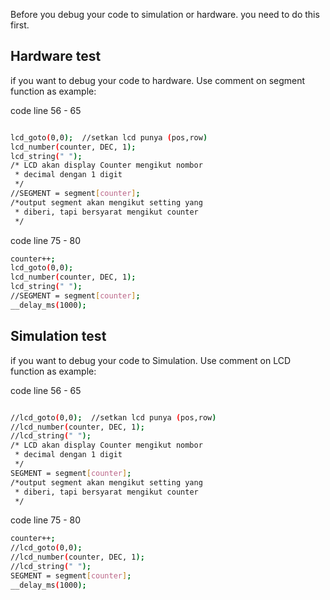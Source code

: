 Before you debug your code to simulation or hardware. you need to do this first.

## Hardware test
if you want to debug your code to hardware. Use comment on segment function
as example:

code line 56 - 65
```bash

lcd_goto(0,0);  //setkan lcd punya (pos,row)
lcd_number(counter, DEC, 1);
lcd_string(" ");
/* LCD akan display Counter mengikut nombor
 * decimal dengan 1 digit
 */
//SEGMENT = segment[counter];
/*output segment akan mengikut setting yang
 * diberi, tapi bersyarat mengikut counter
 */
```

code line 75 - 80
```bash
counter++;
lcd_goto(0,0);
lcd_number(counter, DEC, 1);
lcd_string(" ");
//SEGMENT = segment[counter];
__delay_ms(1000);
```

## Simulation test
if you want to debug your code to Simulation. Use comment on LCD function
as example:

code line 56 - 65
```bash

//lcd_goto(0,0);  //setkan lcd punya (pos,row)
//lcd_number(counter, DEC, 1);
//lcd_string(" ");
/* LCD akan display Counter mengikut nombor
 * decimal dengan 1 digit
 */
SEGMENT = segment[counter];
/*output segment akan mengikut setting yang
 * diberi, tapi bersyarat mengikut counter
 */
```

code line 75 - 80
```bash
counter++;
//lcd_goto(0,0);
//lcd_number(counter, DEC, 1);
//lcd_string(" ");
SEGMENT = segment[counter];
__delay_ms(1000);
```

